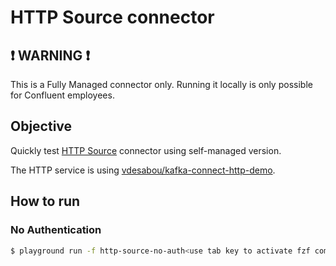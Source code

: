 # HTTP Source connector

## ❗ WARNING ❗

This is a Fully Managed connector only. Running it locally is only possible for Confluent employees.

## Objective

Quickly test [HTTP Source](https://docs.confluent.io/cloud/current/connectors/cc-http-source.html) connector using self-managed version.

The HTTP service is using [vdesabou/kafka-connect-http-demo](https://github.com/vdesabou/kafka-connect-http-demo).

## How to run


### No Authentication

```bash
$ playground run -f http-source-no-auth<use tab key to activate fzf completion (see https://kafka-docker-playground.io/#/cli?id=%e2%9a%a1-setup-completion), otherwise use full path, or relative path>
```
